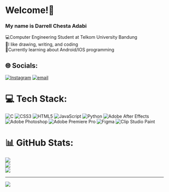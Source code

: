 <h1>Welcome!👋</h1>
<h3>My name is Darrell Chesta Adabi</h3>
💻Computer Engineering Student at Telkom University Bandung<br/>
🎨I like drawing, writing, and coding<br/>
📒Currently learning about Android/IOS programming<br/>

## 🌐 Socials:
[![Instagram](https://img.shields.io/badge/Instagram-%23E4405F.svg?logo=Instagram&logoColor=white)](https://instagram.com/chessstaa) [![email](https://img.shields.io/badge/Email-D14836?logo=gmail&logoColor=white)](mailto:adabichestadarrell@gmail.com) 

# 💻 Tech Stack:
![C](https://img.shields.io/badge/c-%2300599C.svg?style=for-the-badge&logo=c&logoColor=white) ![CSS3](https://img.shields.io/badge/css3-%231572B6.svg?style=for-the-badge&logo=css3&logoColor=white) ![HTML5](https://img.shields.io/badge/html5-%23E34F26.svg?style=for-the-badge&logo=html5&logoColor=white) ![JavaScript](https://img.shields.io/badge/javascript-%23323330.svg?style=for-the-badge&logo=javascript&logoColor=%23F7DF1E) ![Python](https://img.shields.io/badge/python-3670A0?style=for-the-badge&logo=python&logoColor=ffdd54) ![Adobe After Effects](https://img.shields.io/badge/Adobe%20After%20Effects-9999FF.svg?style=for-the-badge&logo=Adobe%20After%20Effects&logoColor=white) ![Adobe Photoshop](https://img.shields.io/badge/adobe%20photoshop-%2331A8FF.svg?style=for-the-badge&logo=adobe%20photoshop&logoColor=white) ![Adobe Premiere Pro](https://img.shields.io/badge/Adobe%20Premiere%20Pro-9999FF.svg?style=for-the-badge&logo=Adobe%20Premiere%20Pro&logoColor=white) ![Figma](https://img.shields.io/badge/figma-%23F24E1E.svg?style=for-the-badge&logo=figma&logoColor=white) ![Clip Studio Paint](https://img.shields.io/badge/ClipStudioPaint-%23CFD3D3.svg?style=for-the-badge&logo=ClipStudioPaint&logoColor=white)
# 📊 GitHub Stats:
![](https://github-readme-stats.vercel.app/api?username=chessstaaa&theme=dark&hide_border=false&include_all_commits=false&count_private=false)<br/>
![](https://nirzak-streak-stats.vercel.app/?user=chessstaaa&theme=dark&hide_border=false)<br/>
![](https://github-readme-stats.vercel.app/api/top-langs/?username=chessstaaa&theme=dark&hide_border=false&include_all_commits=false&count_private=false&layout=compact)

---
[![](https://visitcount.itsvg.in/api?id=chessstaaa&icon=0&color=0)](https://visitcount.itsvg.in)

<!-- Proudly created with GPRM ( https://gprm.itsvg.in ) -->
